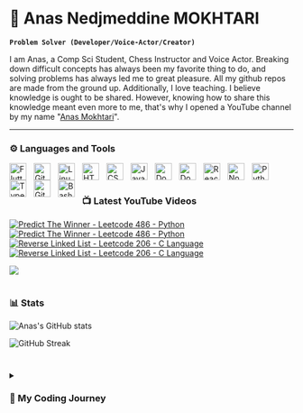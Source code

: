 # 👾 Anas Nedjmeddine MOKHTARI  

**`Problem Solver (Developer/Voice-Actor/Creator)`**

I am Anas, a Comp Sci Student, Chess Instructor and Voice Actor. Breaking down difficult concepts has always been my favorite thing to do, and solving problems has always led me to great pleasure. All my github repos are made from the ground up. Additionally, I love teaching. I believe knowledge is ought to be shared. However, knowing how to share this knowledge meant even more to me, that's why I opened a YouTube channel by my name "[Anas Mokhtari](https://www.youtube.com/@_mokhtari)".


   <!-- <p align="left">
      <a href="https://www.youtube.com/@_mokhtari?sub_confirmation=1">
         <img alt="youtube subscribers" title="Subscribe to my YouTube channel" src="https://custom-icon-badges.demolab.com/youtube/@_mokhtari?color=%23E05D44&label=SUBSCRIBE&logo=video&logoColor=white&style=for-the-badge&labelColor=CE4630"/></a> 
      <a href="https://www.youtube.com/@_mokhtari">
         <img alt="youtube views" title="YouTube views" src="https://custom-icon-badges.demolab.com/youtube/channel/views/UC2WHjPDvbE6O328n17ZGcfg?color=%23E1AD0E&logo=eye&logoColor=white&style=for-the-badge&labelColor=C79600"/></a>
      <a href="https://github.com/4nskarts?tab=followers">
         <img alt="followers" title="Follow me on Github" src="https://custom-icon-badges.demolab.com/github/followers/4nskarts?color=236ad3&labelColor=1155ba&style=for-the-badge&logo=person-add&label=Follow&logoColor=white"/></a>
      <a href="https://github.com/4nskarts?tab=repositories&sort=stargazers">
         <img alt="total stars" title="Total stars on GitHub" src="https://custom-icon-badges.demolab.com/github/stars/4nskarts?color=55960c&style=for-the-badge&labelColor=488207&logo=star"/></a>
   </p> -->

---

### ⚙️ Languages and Tools

<img align="left" alt="Flutter" width="30px" style="padding-right:10px;" src="https://cdn.jsdelivr.net/gh/devicons/devicon/icons/flutter/flutter-original.svg" />
<img align="left" alt="Git" width="30px" style="padding-right:10px;" src="https://cdn.jsdelivr.net/gh/devicons/devicon/icons/git/git-original.svg" />
<img align="left" alt="Linux" width="30px" style="padding-right:10px;" src="https://cdn.jsdelivr.net/gh/devicons/devicon/icons/linux/linux-original.svg" />
<img align="left" alt="HTML" width="30px" style="padding-right:10px;" src="https://cdn.jsdelivr.net/gh/devicons/devicon/icons/html5/html5-plain.svg" />
<img align="left" alt="CSS" width="30px" style="padding-right:10px;" src="https://cdn.jsdelivr.net/gh/devicons/devicon/icons/css3/css3-plain.svg" />
<img align="left" alt="JavaScript" width="30px" style="padding-right:10px;" src="https://cdn.jsdelivr.net/gh/devicons/devicon/icons/javascript/javascript-plain.svg" />
<img align="left" alt="Docker" width="30px" style="padding-right:10px;" src="https://cdn.jsdelivr.net/gh/devicons/devicon/icons/vscode/vscode-original.svg" />
<img align="left" alt="Docker" width="30px" style="padding-right:10px;" src="https://cdn.jsdelivr.net/gh/devicons/devicon/icons/docker/docker-original.svg" />
<img align="left" alt="React" width="30px" style="padding-right:10px;" src="https://cdn.jsdelivr.net/gh/devicons/devicon/icons/react/react-original.svg" />
<img align="left" alt="NodeJS" width="30px" style="padding-right:10px;" src="https://cdn.jsdelivr.net/gh/devicons/devicon/icons/nodejs/nodejs-original.svg" />
<img align="left" alt="Python" width="30px" style="padding-right:10px;" src="https://cdn.jsdelivr.net/gh/devicons/devicon/icons/python/python-plain.svg" />
<img align="left" alt="TypeScript" width="30px" style="padding-right:10px;" src="https://cdn.jsdelivr.net/gh/devicons/devicon/icons/typescript/typescript-plain.svg" />
<img align="left" alt="GitHub" width="30px" style="padding-right:10px;" src="https://cdn.jsdelivr.net/gh/devicons/devicon/icons/github/github-original-wordmark.svg" />
<img align="left" alt="Bash" width="30px" style="padding-right:10px;" src="https://cdn.jsdelivr.net/gh/devicons/devicon/icons/bash/bash-original.svg" />
<br />

#

### 📺 Latest YouTube Videos

<!-- BEGIN YOUTUBE-CARDS -->
[![Predict The Winner - Leetcode 486 - Python](https://ytcards.demolab.com/?id=dhHHYy8kP00&title=Predict+The+Winner+-+Leetcode+486+-+Python&lang=en&timestamp=1694886793&background_color=%230d1117&title_color=%23ffffff&stats_color=%23dedede&max_title_lines=2&width=250&border_radius=5&duration=731 "Predict The Winner - Leetcode 486 - Python")](https://www.youtube.com/watch?v=dhHHYy8kP00#gh-dark-mode-only)[![Predict The Winner - Leetcode 486 - Python](https://ytcards.demolab.com/?id=dhHHYy8kP00&title=Predict+The+Winner+-+Leetcode+486+-+Python&lang=en&timestamp=1694886793&background_color=%23ffffff&title_color=%2324292f&stats_color=%2357606a&max_title_lines=2&width=250&border_radius=5&duration=731 "Predict The Winner - Leetcode 486 - Python")](https://www.youtube.com/watch?v=dhHHYy8kP00#gh-light-mode-only)
[![Reverse Linked List - Leetcode 206 - C Language](https://ytcards.demolab.com/?id=uBw8xsfwnFw&title=Reverse+Linked+List+-+Leetcode+206+-+C+Language&lang=en&timestamp=1681939631&background_color=%230d1117&title_color=%23ffffff&stats_color=%23dedede&max_title_lines=2&width=250&border_radius=5&duration=338 "Reverse Linked List - Leetcode 206 - C Language")](https://www.youtube.com/watch?v=uBw8xsfwnFw#gh-dark-mode-only)[![Reverse Linked List - Leetcode 206 - C Language](https://ytcards.demolab.com/?id=uBw8xsfwnFw&title=Reverse+Linked+List+-+Leetcode+206+-+C+Language&lang=en&timestamp=1681939631&background_color=%23ffffff&title_color=%2324292f&stats_color=%2357606a&max_title_lines=2&width=250&border_radius=5&duration=338 "Reverse Linked List - Leetcode 206 - C Language")](https://www.youtube.com/watch?v=uBw8xsfwnFw#gh-light-mode-only)
<!-- END YOUTUBE-CARDS -->

[<img src="https://custom-icon-badges.demolab.com/badge/-Subscribe%20For%20More-red?style=for-the-badge&logo=video&logoColor=white"/>](https://www.youtube.com/@_mokhtari?sub_confirmation=1)

#

### 📊 Stats

![Anas's GitHub stats](https://github-readme-stats.vercel.app/api?username=4nskarts&show_icons=true&theme=gruvbox)

![GitHub Streak](https://streak-stats.demolab.com?user=4nskarts&theme=gruvbox&border_radius=4.5)

#

<details>
 <summary><h3>🚀 My Coding Journey</h3></summary>
   In my four-year journey mastering voice acting and teaching, I've become adept at understanding the unique needs of my clients and students. It's a craft I've truly mastered. Recently, my interest took an unexpected turn towards cybersecurity after an engaging podcast episode with a cybersecurity expert and observing the excitement around Capture The Flag (CTF) challenges. 
   
   This shift resonates deeply with my affinity for development and creating products. The prospect of securing digital landscapes aligns seamlessly with my passion for building and innovating. The intriguing insights from the expert conversation, the thrill of CTFs, and the fusion with my interest in development have sparked a new curiosity. Cybersecurity isn't just a pivot; it's an expansion of my expertise beyond voice modulation and education into the dynamic world of safeguarding digital landscapes. I'm eager to embark on this journey, leveraging my existing skills while embracing the challenges and opportunities that come with securing the digital frontier.


